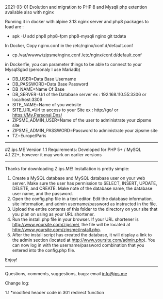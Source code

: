 2021-03-01 
Evolution and migration to PHP 8 and Mysqli php extention available also with nginx

Running it in docker with alpine 3.13 nginx server and php8
packages to load are : 
 - apk -U add php8 php8-fpm php8-mysqli nginx git tzdata 

In Docker, 
Copy nginx.conf in the /etc/nginx/conf.d/default.conf
 - cp /var/wwww/zipsme/nginx.conf /etc/nginx/conf.d/default.conf

in Dockerfie, you can parameter things to be able to connect to your MysqlSgbd
(personaly I use Mariadb)
 - DB_USER=Data Base Username 
 - DB_PASSWORD=Data Base Password 
 - DB_NAME=Name Of Base 
 - DB_SERVER=Url of the Database server ex : 192.168.110.55:3306 or localhost:3306
 - SITE_NAME=Name of you website
 - SITE_URL=Url to access to your Site ex : http://go/ or https://My.Personal.Dns/
 - ZIPSME_ADMIN_USER=Name of the user to administrate your zipsme site
 - ZIPSME_ADMIN_PASSWORD=Password to administrate your zipsme site
 - TZ=Europe/Paris



--------------------------------------------------------------------------------------------------

#Z.ips.ME
Version 1.1
Requirements: Developed for PHP 5+ / MySQL 4.1.22+, however it may work on earlier versions

--------------------------------------------------------------------------------------------------

Thanks for downloading Z.ips.ME!  Installation is pretty simple:

1. Create a MySQL database and MySQL database user on your web server.  Make sure the user has permission to SELECT, INSERT, UPDATE, DELETE, and CREATE. Make note of the database name, the database user name, and the password.
2. Open the config.php file in a text editor.  Edit the database information, site information, and admin username/password as instructed in the file.
3. Upload the entire contents of this folder to the directory on your site that you plan on using as your URL shortener.
4. Run the install.php file in your browser.  If your URL shortener is http://www.yoursite.com/zipsme/, the file will be located at http://www.yoursite.com/zipsme/install.php.  
5. After the install script has created the database, it will display a link to the admin section (located at  http://www.yoursite.com/admin.php). You can now log in with the username/password combination that you entered into the config.php file.

Enjoy!

--------------------------------------------------------------------------------------------------

Questions, comments, suggestions, bugs: email info@ips.me

Change log:

1.1
*modified header code in 301 redirect function 
